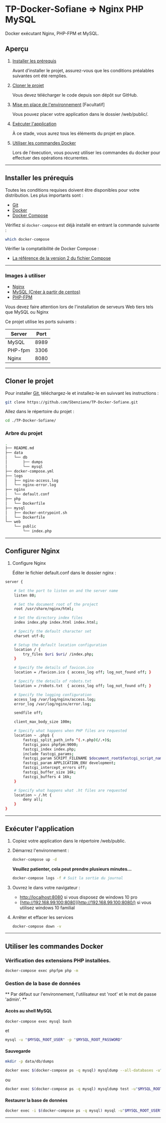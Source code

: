 # TP-Docker-Sofiane => Nginx PHP MySQL

Docker exécutant Nginx, PHP-FPM et MySQL.

## Aperçu

1. [Installer les prérequis](#installer-prerequis)

    Avant d'installer le projet, assurez-vous que les conditions préalables suivantes ont été remplies.	

2. [Cloner le projet](#cloner-le-projet)

    Vous devez télécharger le code depuis son dépôt sur GitHub.

3. [Mise en place de l'environnement](#mise-en-place) [Facultatif]

    Vous pouvez placer votre application dans le dossier /web/public/.

4. [Exécuter l'application](#executer-application)

    À ce stade, vous aurez tous les éléments du projet en place.

5. [Utiliser les commandes Docker](#utiliser-commendes-docker)

    Lors de l'éxecution, vous pouvez utiliser les commandes du docker pour effectuer des opérations récurrentes.

___

## Installer les prérequis

Toutes les conditions requises doivent être disponibles pour votre distribution. Les plus importants sont :

* [Git](https://git-scm.com/downloads)
* [Docker](https://docs.docker.com/engine/installation/)
* [Docker Compose](https://docs.docker.com/compose/install/)

Vérifiez si `docker-compose` est déjà installé en entrant la commande suivante : 

```sh
which docker-compose
```

Vérifier la comptatibilité de Docker Compose :

 - [La référence de la version 2 du fichier Compose](https://docs.docker.com/compose/compose-file/)

---
 
### Images à utiliser

* [Nginx](https://hub.docker.com/_/nginx/)
* [MySQL (Créer à partir de centos)](https://hub.docker.com/_/centos/)
* [PHP-FPM](https://hub.docker.com/_/php/)

Vous devez faire attention lors de l'installation de serveurs Web tiers tels que MySQL ou Nginx

Ce projet utilise les ports suivants :

| Server     | Port |
|------------|------|
| MySQL      | 8989 |
| PHP-fpm    | 3306 |
| Nginx      | 8080 |

---

## Cloner le projet

Pour installer [Git](https://git-scm.com/book/fr/v2/Démarrage-rapide-Installation-de-Git), téléchargez-le et installez-le en suivvant les instructions : 

```sh
git clone https://github.com/Sbenziane/TP-Docker-Sofiane.git
```

Allez dans le répertoire du projet : 

```sh
cd ./TP-Docker-Sofiane/
```

### Arbre du projet 

```sh
.
├── README.md
├── data
│   └── db
│		├── dumps
│       └── mysql
├── docker-compose.yml
├── logs
│   ├── nginx-access.log
│   └── nginx-error.log
├── nginx
│   └── default.conf
├── php
│   └── Dockerfile
├── mysql
│   ├── docker-entrypoint.sh
│   └── Dockerfile
└── web
    └── public
        └── index.php
```

---

## Configurer Nginx

1. Configure Nginx

    Éditer le fichier default.conf dans le dossier nginx :

```sh
server {

    # Set the port to listen on and the server name
    listen 80;

    # Set the document root of the project
    root /usr/share/nginx/html;

    # Set the directory index files
    index index.php index.html index.html;

    # Specify the default character set
    charset utf-8;

    # Setup the default location configuration
    location / {
        try_files $uri $uri/ /index.php;
    }

    # Specify the details of favicon.ico
    location = /favicon.ico { access_log off; log_not_found off; }

    # Specify the details of robots.txt
    location = /robots.txt  { access_log off; log_not_found off; }

    # Specify the logging configuration
    access_log /var/log/nginx/access.log;
    error_log /var/log/nginx/error.log;

    sendfile off;

    client_max_body_size 100m;

    # Specify what happens when PHP files are requested
    location ~ .php$ {
        fastcgi_split_path_info ^(.+.php)(/.+)$;
        fastcgi_pass phpfpm:9000;
        fastcgi_index index.php;
        include fastcgi_params;
        fastcgi_param SCRIPT_FILENAME $document_root$fastcgi_script_name;
        fastcgi_param APPLICATION_ENV development;
        fastcgi_intercept_errors off;
        fastcgi_buffer_size 16k;
        fastcgi_buffers 4 16k;
    }

    # Specify what happens what .ht files are requested
    location ~ /.ht {
        deny all;
    }
}
```

---

## Exécuter l'application

1. Copiez votre application dans le répertoire /web/public.

2. Démarrez l'environnement :

    ```sh
    docker-compose up -d
    ```

    **Veuillez patienter, cela peut prendre plusieurs minutes...**

    ```sh
    docker-compose logs -f # Suit la sortie du journal
    ```

3. Ouvrez le dans votre navigateur :

    * [http://localhost:8080](http://localhost:8080/) si vous disposez de windows 10 pro
	* [http://192.168.99.100:8080](http://192.168.99.100:8080/) si vous utilisez windows 10 familial 

4. Arrêter et effacer les services

    ```sh
    docker-compose down -v
    ```

---

## Utiliser les commandes Docker

### Vérification des extensions PHP installées.

```sh
docker-compose exec phpfpm php -m
```

### Gestion de la base de données

** Par défaut sur l'environnement, l'utilisateur est 'root' et le mot de passe 'admin'. **


#### Accès au shell MySQL

```sh
docker-compose exec mysql bash
```

et 

```sh
mysql -u "$MYSQL_ROOT_USER" -p "$MYSQL_ROOT_PASSWORD"
```

#### Sauvegarde

```sh
mkdir -p data/db/dumps
```

```sh
docker exec $(docker-compose ps -q mysql) mysqldump --all-databases -u"$MYSQL_ROOT_USER" -p"$MYSQL_ROOT_PASSWORD" > "data/db/dumps/db.sql"
```

ou

```sh
docker exec $(docker-compose ps -q mysql) mysqldump test -u"$MYSQL_ROOT_USER" -p"$MYSQL_ROOT_PASSWORD" > "data/db/dumps/test.sql"
```

#### Restaurer la base de données

```sh
docker exec -i $(docker-compose ps -q mysql) mysql -u"$MYSQL_ROOT_USER" -p"$MYSQL_ROOT_PASSWORD" < "data/db/dumps/db.sql"
```

---
